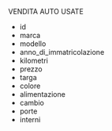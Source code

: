 <!-- Modellizzare la struttura di una tabella per memorizzare tutti i dati riguardanti delle auto usate messe in vendita da un concessionario. -->

VENDITA AUTO USATE

- id            
- marca                     
- modello                       
- anno_di_immatricolazione      
- kilometri                   
- prezzo                
- targa                      
- colore                                  
- alimentazione               
- cambio                     
- porte                       
- interni                       
